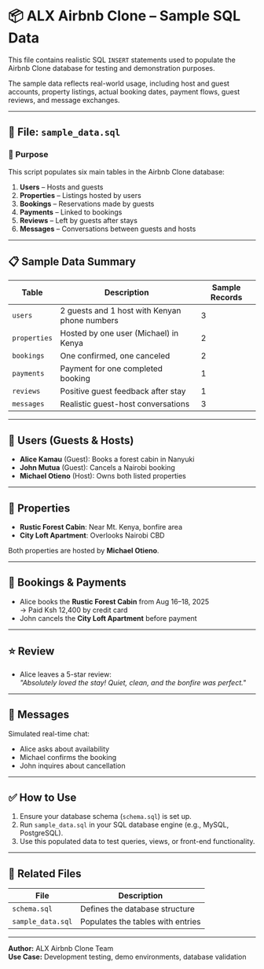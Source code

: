 
# 📦 ALX Airbnb Clone – Sample SQL Data

This file contains realistic SQL `INSERT` statements used to populate the Airbnb Clone database for testing and demonstration purposes.

The sample data reflects real-world usage, including host and guest accounts, property listings, actual booking dates, payment flows, guest reviews, and message exchanges.

---

## 📁 File: `sample_data.sql`

### 🧾 Purpose

This script populates six main tables in the Airbnb Clone database:

1. **Users** – Hosts and guests
2. **Properties** – Listings hosted by users
3. **Bookings** – Reservations made by guests
4. **Payments** – Linked to bookings
5. **Reviews** – Left by guests after stays
6. **Messages** – Conversations between guests and hosts

---

## 📋 Sample Data Summary

| Table        | Description                                   | Sample Records |
|--------------|-----------------------------------------------|----------------|
| `users`      | 2 guests and 1 host with Kenyan phone numbers | 3              |
| `properties` | Hosted by one user (Michael) in Kenya         | 2              |
| `bookings`   | One confirmed, one canceled                   | 2              |
| `payments`   | Payment for one completed booking             | 1              |
| `reviews`    | Positive guest feedback after stay            | 1              |
| `messages`   | Realistic guest-host conversations            | 3              |

---

## 🧍 Users (Guests & Hosts)

- **Alice Kamau** (Guest): Books a forest cabin in Nanyuki
- **John Mutua** (Guest): Cancels a Nairobi booking
- **Michael Otieno** (Host): Owns both listed properties

---

## 🏡 Properties

- **Rustic Forest Cabin**: Near Mt. Kenya, bonfire area  
- **City Loft Apartment**: Overlooks Nairobi CBD

Both properties are hosted by **Michael Otieno**.

---

## 📅 Bookings & Payments

- Alice books the **Rustic Forest Cabin** from Aug 16–18, 2025  
  → Paid Ksh 12,400 by credit card  
- John cancels the **City Loft Apartment** before payment

---

## ⭐ Review

- Alice leaves a 5-star review:  
  _"Absolutely loved the stay! Quiet, clean, and the bonfire was perfect."_

---

## 💬 Messages

Simulated real-time chat:
- Alice asks about availability
- Michael confirms the booking
- John inquires about cancellation

---

## ✅ How to Use

1. Ensure your database schema (`schema.sql`) is set up.
2. Run `sample_data.sql` in your SQL database engine (e.g., MySQL, PostgreSQL).
3. Use this populated data to test queries, views, or front-end functionality.

---

## 🔗 Related Files

| File             | Description                       |
|------------------|-----------------------------------|
| `schema.sql`     | Defines the database structure    |
| `sample_data.sql`| Populates the tables with entries |

---

**Author:** ALX Airbnb Clone Team  
**Use Case:** Development testing, demo environments, database validation
